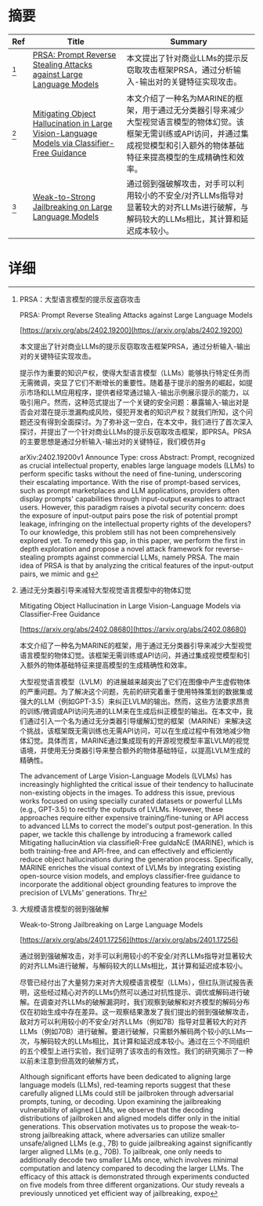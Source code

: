 # 摘要

| Ref | Title | Summary |
| --- | --- | --- |
| [^1] | [PRSA: Prompt Reverse Stealing Attacks against Large Language Models](https://arxiv.org/abs/2402.19200) | 本文提出了针对商业LLMs的提示反窃取攻击框架PRSA，通过分析输入-输出对的关键特征实现攻击。 |
| [^2] | [Mitigating Object Hallucination in Large Vision-Language Models via Classifier-Free Guidance](https://arxiv.org/abs/2402.08680) | 本文介绍了一种名为MARINE的框架，用于通过无分类器引导来减少大型视觉语言模型的物体幻觉。该框架无需训练或API访问，并通过集成视觉模型和引入额外的物体基础特征来提高模型的生成精确性和效率。 |
| [^3] | [Weak-to-Strong Jailbreaking on Large Language Models](https://arxiv.org/abs/2401.17256) | 通过弱到强破解攻击，对手可以利用较小的不安全/对齐LLMs指导对显著较大的对齐LLMs进行破解，与解码较大的LLMs相比，其计算和延迟成本较小。 |

# 详细

[^1]: PRSA：大型语言模型的提示反盗窃攻击

    PRSA: Prompt Reverse Stealing Attacks against Large Language Models

    [https://arxiv.org/abs/2402.19200](https://arxiv.org/abs/2402.19200)

    本文提出了针对商业LLMs的提示反窃取攻击框架PRSA，通过分析输入-输出对的关键特征实现攻击。

    

    提示作为重要的知识产权，使得大型语言模型（LLMs）能够执行特定任务而无需微调，突显了它们不断增长的重要性。随着基于提示的服务的崛起，如提示市场和LLM应用程序，提供者经常通过输入-输出示例展示提示的能力，以吸引用户。然而，这种范式提出了一个关键的安全问题：暴露输入-输出对是否会对潜在提示泄漏构成风险，侵犯开发者的知识产权？就我们所知，这个问题还没有得到全面探讨。为了弥补这一空白，在本文中，我们进行了首次深入探讨，并提出了一个针对商业LLMs的提示反窃取攻击框架，即PRSA。PRSA的主要思想是通过分析输入-输出对的关键特征，我们模仿并g

    arXiv:2402.19200v1 Announce Type: cross  Abstract: Prompt, recognized as crucial intellectual property, enables large language models (LLMs) to perform specific tasks without the need of fine-tuning, underscoring their escalating importance. With the rise of prompt-based services, such as prompt marketplaces and LLM applications, providers often display prompts' capabilities through input-output examples to attract users. However, this paradigm raises a pivotal security concern: does the exposure of input-output pairs pose the risk of potential prompt leakage, infringing on the intellectual property rights of the developers? To our knowledge, this problem still has not been comprehensively explored yet. To remedy this gap, in this paper, we perform the first in depth exploration and propose a novel attack framework for reverse-stealing prompts against commercial LLMs, namely PRSA. The main idea of PRSA is that by analyzing the critical features of the input-output pairs, we mimic and g
    
[^2]: 通过无分类器引导来减轻大型视觉语言模型中的物体幻觉

    Mitigating Object Hallucination in Large Vision-Language Models via Classifier-Free Guidance

    [https://arxiv.org/abs/2402.08680](https://arxiv.org/abs/2402.08680)

    本文介绍了一种名为MARINE的框架，用于通过无分类器引导来减少大型视觉语言模型的物体幻觉。该框架无需训练或API访问，并通过集成视觉模型和引入额外的物体基础特征来提高模型的生成精确性和效率。

    

    大型视觉语言模型（LVLM）的进展越来越突出了它们在图像中产生虚假物体的严重问题。为了解决这个问题，先前的研究着重于使用特殊策划的数据集或强大的LLM（例如GPT-3.5）来纠正LVLM的输出。然而，这些方法要求昂贵的训练/微调或API访问先进的LLM来在生成后纠正模型的输出。在本文中，我们通过引入一个名为通过无分类器引导缓解幻觉的框架（MARINE）来解决这个挑战，该框架既无需训练也无需API访问，可以在生成过程中有效地减少物体幻觉。具体而言，MARINE通过集成现有的开源视觉模型丰富LVLM的视觉语境，并使用无分类器引导来整合额外的物体基础特征，以提高LVLM生成的精确性。

    The advancement of Large Vision-Language Models (LVLMs) has increasingly highlighted the critical issue of their tendency to hallucinate non-existing objects in the images. To address this issue, previous works focused on using specially curated datasets or powerful LLMs (e.g., GPT-3.5) to rectify the outputs of LVLMs. However, these approaches require either expensive training/fine-tuning or API access to advanced LLMs to correct the model's output post-generation. In this paper, we tackle this challenge by introducing a framework called Mitigating hallucinAtion via classifieR-Free guIdaNcE (MARINE), which is both training-free and API-free, and can effectively and efficiently reduce object hallucinations during the generation process. Specifically, MARINE enriches the visual context of LVLMs by integrating existing open-source vision models, and employs classifier-free guidance to incorporate the additional object grounding features to improve the precision of LVLMs' generations. Thr
    
[^3]: 大规模语言模型的弱到强破解

    Weak-to-Strong Jailbreaking on Large Language Models

    [https://arxiv.org/abs/2401.17256](https://arxiv.org/abs/2401.17256)

    通过弱到强破解攻击，对手可以利用较小的不安全/对齐LLMs指导对显著较大的对齐LLMs进行破解，与解码较大的LLMs相比，其计算和延迟成本较小。

    

    尽管已经付出了大量努力来对齐大规模语言模型（LLMs），但红队测试报告表明，这些经过精心对齐的LLMs仍然可以通过对抗性提示、调优或解码进行破解。在调查对齐LLMs的破解漏洞时，我们观察到破解和对齐模型的解码分布仅在初始生成中存在差异。这一观察结果激发了我们提出的弱到强破解攻击，敌对方可以利用较小的不安全/对齐LLMs（例如7B）指导对显著较大的对齐LLMs（例如70B）进行破解。要进行破解，只需额外解码两个较小的LLMs一次，与解码较大的LLMs相比，其计算和延迟成本较小。通过在三个不同组织的五个模型上进行实验，我们证明了该攻击的有效性。我们的研究揭示了一种以前未注意到但高效的破解方式，

    Although significant efforts have been dedicated to aligning large language models (LLMs), red-teaming reports suggest that these carefully aligned LLMs could still be jailbroken through adversarial prompts, tuning, or decoding. Upon examining the jailbreaking vulnerability of aligned LLMs, we observe that the decoding distributions of jailbroken and aligned models differ only in the initial generations. This observation motivates us to propose the weak-to-strong jailbreaking attack, where adversaries can utilize smaller unsafe/aligned LLMs (e.g., 7B) to guide jailbreaking against significantly larger aligned LLMs (e.g., 70B). To jailbreak, one only needs to additionally decode two smaller LLMs once, which involves minimal computation and latency compared to decoding the larger LLMs. The efficacy of this attack is demonstrated through experiments conducted on five models from three different organizations. Our study reveals a previously unnoticed yet efficient way of jailbreaking, expo
    

